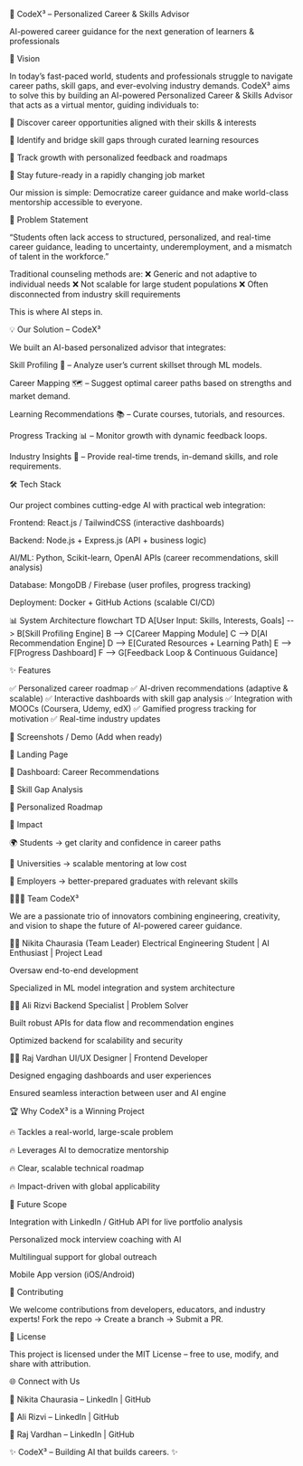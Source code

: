 🚀 CodeX³ – Personalized Career & Skills Advisor

AI-powered career guidance for the next generation of learners & professionals






🌟 Vision

In today’s fast-paced world, students and professionals struggle to navigate career paths, skill gaps, and ever-evolving industry demands. CodeX³ aims to solve this by building an AI-powered Personalized Career & Skills Advisor that acts as a virtual mentor, guiding individuals to:

📌 Discover career opportunities aligned with their skills & interests

📌 Identify and bridge skill gaps through curated learning resources

📌 Track growth with personalized feedback and roadmaps

📌 Stay future-ready in a rapidly changing job market

Our mission is simple: Democratize career guidance and make world-class mentorship accessible to everyone.

🧩 Problem Statement

“Students often lack access to structured, personalized, and real-time career guidance, leading to uncertainty, underemployment, and a mismatch of talent in the workforce.”

Traditional counseling methods are:
❌ Generic and not adaptive to individual needs
❌ Not scalable for large student populations
❌ Often disconnected from industry skill requirements

This is where AI steps in.

💡 Our Solution – CodeX³

We built an AI-based personalized advisor that integrates:

Skill Profiling 🧠 – Analyze user’s current skillset through ML models.

Career Mapping 🗺️ – Suggest optimal career paths based on strengths and market demand.

Learning Recommendations 📚 – Curate courses, tutorials, and resources.

Progress Tracking 📊 – Monitor growth with dynamic feedback loops.

Industry Insights 🔮 – Provide real-time trends, in-demand skills, and role requirements.

🛠️ Tech Stack

Our project combines cutting-edge AI with practical web integration:

Frontend: React.js / TailwindCSS (interactive dashboards)

Backend: Node.js + Express.js (API + business logic)

AI/ML: Python, Scikit-learn, OpenAI APIs (career recommendations, skill analysis)

Database: MongoDB / Firebase (user profiles, progress tracking)

Deployment: Docker + GitHub Actions (scalable CI/CD)

📊 System Architecture
flowchart TD
    A[User Input: Skills, Interests, Goals] --> B[Skill Profiling Engine]
    B --> C[Career Mapping Module]
    C --> D[AI Recommendation Engine]
    D --> E[Curated Resources + Learning Path]
    E --> F[Progress Dashboard]
    F --> G[Feedback Loop & Continuous Guidance]

✨ Features

✅ Personalized career roadmap
✅ AI-driven recommendations (adaptive & scalable)
✅ Interactive dashboards with skill gap analysis
✅ Integration with MOOCs (Coursera, Udemy, edX)
✅ Gamified progress tracking for motivation
✅ Real-time industry updates

📸 Screenshots / Demo (Add when ready)

📍 Landing Page

📍 Dashboard: Career Recommendations

📍 Skill Gap Analysis

📍 Personalized Roadmap

🎯 Impact

🌍 Students → get clarity and confidence in career paths

🏢 Universities → scalable mentoring at low cost

💼 Employers → better-prepared graduates with relevant skills

👨‍👩‍👧 Team CodeX³

We are a passionate trio of innovators combining engineering, creativity, and vision to shape the future of AI-powered career guidance.

👩‍💻 Nikita Chaurasia (Team Leader)
Electrical Engineering Student | AI Enthusiast | Project Lead

Oversaw end-to-end development

Specialized in ML model integration and system architecture

👨‍💻 Ali Rizvi
Backend Specialist | Problem Solver

Built robust APIs for data flow and recommendation engines

Optimized backend for scalability and security

👨‍💻 Raj Vardhan
UI/UX Designer | Frontend Developer

Designed engaging dashboards and user experiences

Ensured seamless interaction between user and AI engine

🏆 Why CodeX³ is a Winning Project

🔥 Tackles a real-world, large-scale problem

🔥 Leverages AI to democratize mentorship

🔥 Clear, scalable technical roadmap

🔥 Impact-driven with global applicability

🚀 Future Scope

Integration with LinkedIn / GitHub API for live portfolio analysis

Personalized mock interview coaching with AI

Multilingual support for global outreach

Mobile App version (iOS/Android)

🤝 Contributing

We welcome contributions from developers, educators, and industry experts!
Fork the repo → Create a branch → Submit a PR.

📜 License

This project is licensed under the MIT License – free to use, modify, and share with attribution.

🌐 Connect with Us

📧 Nikita Chaurasia – LinkedIn
 | GitHub

📧 Ali Rizvi – LinkedIn
 | GitHub

📧 Raj Vardhan – LinkedIn
 | GitHub

✨ CodeX³ – Building AI that builds careers. ✨

